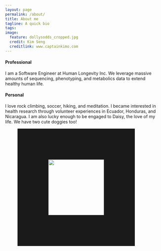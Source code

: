 ```yaml
---
layout: page
permalink: /about/
title: About me
tagline: A quick bio
tags:
image:
  feature: dollysodds_cropped.jpg
  credit: Kim Seng
  creditlink: www.captainkimo.com
---
```


#### Professional
I am a Software Engineer at Human Longevity Inc. We leverage massive amounts of 
sequencing, phenotyping, and metabolics data to extend healthy human life. 
<br>

#### Personal
I love rock climbing, soccer, hiking, and meditation. I became interested in health research
through volunteer experiences in Ecuador, Honduras, and Nicaragua. I am also lucky enough to be engaged to Daisy, the love of my life. 
We have two cute doggies too!

<figure>
    <img src="{{ site.url }}/images/DaisyandCyrus.JPG" HEIGHT="180" WIDTH="180" BORDER="100" ALIGN="left">
</figure>